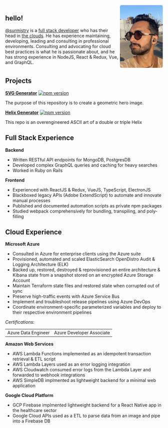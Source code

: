 <div style="display: flex">
   <h1 style="display: none">Suraj J Mistry</h1>
   <span>
    <h2>hello!</h2>
    <a target="_blank" href="https://www.linkedin.com/in/surmistry/">@surmistry</a> is a <a href="https://surmistry.github.io/#full-stack-experience">full stack developer</a> who has their head in <a href="https://surmistry.github.io/#cloud-experience">the clouds</a>. He has experience maintaining, developing, leading and consulting in professional environments. Consulting and advocating for cloud best practices is what he is passionate about, and he has strong experience in NodeJS, React & Redux, Vue, and GraphQL.</span>
   <img src="./docs/assets/suraj-walk.jpg" alt="suraj-mistry-profile" height="200" style="margin-left: 5px; border-radius: 5px"/>
</div> 

## Projects

**[SVG Generator](https://github.com/surmistry/svg-generator)** [![npm version](https://badge.fury.io/js/svg-generator.svg)](https://badge.fury.io/js/svg-generator)

The purpose of this repository is to create a geometric hero image.

**[Helix Generator](https://github.com/surmistry/helix-generator)** [![npm version](https://badge.fury.io/js/helix-generator.svg)](https://badge.fury.io/js/helix-generator)

This repo is an overengineered ASCII art of a double or triple Helix



## Full Stack Experience

**Backend**

- Written RESTful API endpoints for MongoDB, PostgresDB
- Developed complex GraphQL queries and caching for heavy searches
- Worked in Ruby on Rails

**Frontend**

- Experienced with ReactJS & Redux, VueJS, TypeScript, ElectronJS
- Blackboxed legacy APIs (Adobe ExtendScript) to automate and innovate manual processes
- Published and documented automation scripts as private npm packages
- Studied webpack comprehensively for bundling, transpiling, and poly-filling   

## Cloud Experience

**Microsoft Azure**

- Consulted in Azure for enterprise clients using the Azure suite
- Provisioned, automated and scaled ElasticSearch OpenDistro Audit & Logging Architecture (ELK)
- Backed up, restored, destroyed & reprovisioned an entire architecture & Kibana state from a snapshot stored on an encrypted Azure Storage Account
- Maintain Terraform state files and restored state when  corrupted out of sync
- Preserve high-traffic events with Azure Service Bus
- Implement and troubleshoot release pipelines using Azure DevOps
- Coordinate environment-specific parameterized variables and deploy to their respective environment pipelines

*Certifications:*
<table border="0">
 <tr>
    <td>
Azure Data Engineer
<div data-iframe-width="150" data-iframe-height="270" data-share-badge-id="8c7a82dc-076c-4ee7-9bbf-8899ff7e8e22" data-share-badge-host="https://www.credly.com"></div><script type="text/javascript" async src="//cdn.credly.com/assets/utilities/embed.js"></script>
</td>
    <td>Azure Developer Associate
<div data-iframe-width="150" data-iframe-height="270" data-share-badge-id="282d223a-5388-44fd-a6bd-5f2ff64d2047" data-share-badge-host="https://www.credly.com"></div><script type="text/javascript" async src="//cdn.credly.com/assets/utilities/embed.js"></script></td>
 </tr>
 </table>

**Amazon Web Services**

- AWS Lambda Functions implemented as an idempotent transaction retrieval & ETL script
- AWS Lambda Layers used as an error logging integration
- AWS Cloudwatch consumed error logs from the Lambda Layer and forwarded to webhook integrations
- AWS SimpleDB implmented as lightweight backend for a minimal web application

**Google Cloud Platform**
- GCP Firebase implmented lightweight backend for a React Native app in the healthcare sector
- Google Cloud APIs used as a ETL to parse data from an image and pipe into a Firebase DB
